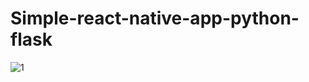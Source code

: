# Simple-react-native-app-python-flask



![1](https://user-images.githubusercontent.com/54413533/63544511-113eb300-c52e-11e9-8a22-3bc47769ea3d.jpg)
